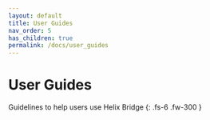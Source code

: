 ```yaml
---
layout: default
title: User Guides
nav_order: 5
has_children: true
permalink: /docs/user_guides
---
```


# User Guides

Guidelines to help users use Helix Bridge
{: .fs-6 .fw-300 }
